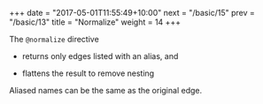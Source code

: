 +++
date = "2017-05-01T11:55:49+10:00"
next = "/basic/15"
prev = "/basic/13"
title = "Normalize"
weight = 14
+++

The `@normalize` directive

* returns only edges listed with an alias, and

* flattens the result to remove nesting

Aliased names can be the same as the original edge.
